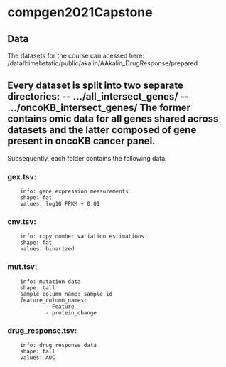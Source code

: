 # compgen2021Capstone



## Data
The datasets for the course can acessed here:
/data/bimsbstatic/public/akalin/AAkalin_DrugResponse/prepared

Every dataset is split into two separate directories:
--      .../all_intersect_genes/
--      .../oncoKB_intersect_genes/
The former contains omic data for all genes shared across datasets and the latter composed of gene present in oncoKB cancer panel.
-----
Subsequently, each folder contains the following data: 


### gex.tsv:
        info: gene expression measurements
        shape: fat
        values: log10 FPKM + 0.01

### cnv.tsv:
        info: copy number variation estimations
        shape: fat
        values: binarized

### mut.tsv:
        info: mutation data
        shape: tall
        sample_column_name: sample_id
        feature_column_names:
                - Feature
                - protein_change

### drug_response.tsv:
        info: drug response data
        shape: tall
        values: AUC

